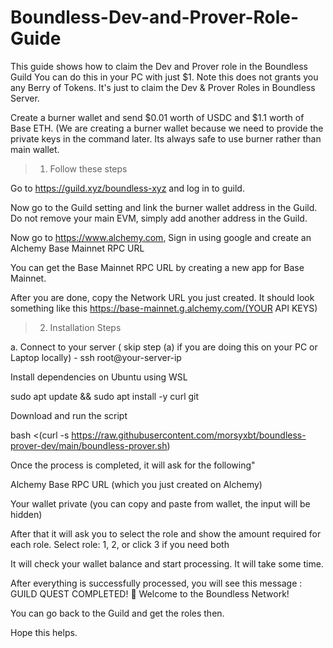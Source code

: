 # Boundless-Dev-and-Prover-Role-Guide
This guide shows how to claim the Dev and Prover role in the Boundless Guild
You can do this in your PC with just $1. Note this does not grants you any Berry of Tokens. It's just to claim the Dev & Prover Roles in Boundless Server.

Create a burner wallet and send $0.01 worth of USDC and $1.1 worth of Base ETH. (We are creating a burner wallet because we need to provide the private keys in the command later. Its always safe to use burner rather than main wallet.


> 1. Follow these steps
>    
Go to https://guild.xyz/boundless-xyz and log in to guild.

Now go to the Guild setting and link the burner wallet address in the Guild. Do not remove your main EVM, simply add another address in the Guild.

Now go to https://www.alchemy.com, Sign in using google and create an Alchemy Base Mainnet RPC URL

You can get the Base Mainnet RPC URL by creating a new app for Base Mainnet.

After you are done, copy the Network URL you just created. It should look something like this https://base-mainnet.g.alchemy.com/(YOUR API KEYS)

> 2. Installation Steps
>    
a. Connect to your server ( skip step (a) if you are doing this on your PC or Laptop locally) - ssh root@your-server-ip

Install dependencies on Ubuntu using WSL

sudo apt update && sudo apt install -y curl git

Download and run the script

bash <(curl -s https://raw.githubusercontent.com/morsyxbt/boundless-prover-dev/main/boundless-prover.sh)

Once the process is completed, it will ask for the following"

Alchemy Base RPC URL (which you just created on Alchemy)

Your wallet private (you can copy and paste from wallet, the input will be hidden)

After that it will ask you to select the role and show the amount required for each role. Select role: 1, 2, or click 3 if you need both

It will check your wallet balance and start processing. It will take some time.

After everything is successfully processed, you will see this message : GUILD QUEST COMPLETED! 🎉 Welcome to the Boundless Network!

You can go back to the Guild and get the roles then.

Hope this helps.
